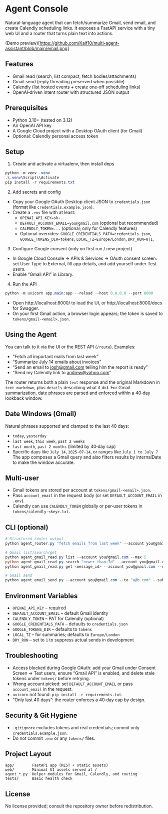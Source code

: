 # Agent Console

Natural‑language agent that can fetch/summarize Gmail, send email, and create Calendly scheduling links. It exposes a FastAPI service with a tiny web UI and a router that turns plain text into actions.

(Demo preview)[https://github.com/Kaif10/multi-agent-assistant/blob/main/email.png]


## Features
- Gmail read (search, list compact, fetch bodies/attachments)
- Gmail send (reply threading preserved when possible)
- Calendly (list hosted events + create one‑off scheduling links)
- OpenAI‑driven intent router with structured JSON output

## Prerequisites
- Python 3.10+ (tested on 3.12)
- An OpenAI API key
- A Google Cloud project with a Desktop OAuth client (for Gmail)
- Optional: Calendly personal access token

## Setup
1) Create and activate a virtualenv, then install deps
```powershell
python -m venv .venv
.\.venv\Scripts\Activate
pip install -r requirements.txt
```

2) Add secrets and config
- Copy your Google OAuth Desktop client JSON to `credentials.json` (format like `credentials.example.json`).
- Create a `.env` file with at least:
  - `OPENAI_API_KEY=sk-...`
  - `DEFAULT_ACCOUNT_EMAIL=you@gmail.com`  (optional but recommended)
  - `CALENDLY_TOKEN=...`  (optional; only for Calendly features)
  - Optional overrides: `GOOGLE_CREDENTIALS_PATH=credentials.json`, `GOOGLE_TOKENS_DIR=tokens`, `LOCAL_TZ=Europe/London`, `DRY_RUN=0|1`.

3) Configure Google consent (only on first run / new project)
- In Google Cloud Console → APIs & Services → OAuth consent screen: set User Type to External, fill app details, and add yourself under Test users.
- Enable “Gmail API” in Library.

4) Run the API
```powershell
python -m uvicorn app.main:app --reload --host 0.0.0.0 --port 8000
```
- Open http://localhost:8000/ to load the UI, or http://localhost:8000/docs for Swagger.
- On your first Gmail action, a browser login appears; the token is saved to `tokens/gmail-<email>.json`.

## Using the Agent
You can talk to it via the UI or the REST API (`/route`). Examples:
- “Fetch all important mails from last week”
- “Summarize July 14 emails about invoices”
- “Send an email to josh@gmail.com telling him the report is ready”
- “Send my Calendly link to andrew@yahoo.com”

The router returns both a plain `text` response and the original Markdown in `text_markdown`, plus `details` describing what it did. For Gmail summarization, date phrases are parsed and enforced within a 40‑day lookback window.

## Date Windows (Gmail)
Natural phrases supported and clamped to the last 40 days:
- `today`, `yesterday`
- `last week`, `this week`, `past 2 weeks`
- `last month`, `past 2 months` (limited by 40‑day cap)
- Specific days like `July 14`, `2025-07-14`, or ranges like `July 1 to July 7`
The app composes a Gmail query and also filters results by internalDate to make the window accurate.

## Multi‑user
- Gmail tokens are stored per account at `tokens/gmail-<email>.json`.
- Pass `account_email` in the request body (or set `DEFAULT_ACCOUNT_EMAIL` in `.env`).
- Calendly can use `CALENDLY_TOKEN` globally or per‑user tokens in `tokens/calendly-<key>.txt`.

## CLI (optional)
```powershell
# Structured router output
python agent_router.py "fetch emails from last week" --account you@gmail.com --json

# Gmail list/search/get
python agent_gmail_read.py list --account you@gmail.com --max 5
python agent_gmail_read.py search "newer_than:7d" --account you@gmail.com
python agent_gmail_read.py get <message_id> --account you@gmail.com --download

# Gmail send
python agent_email_send.py --account you@gmail.com --to "a@b.com" --subject "Hi" --body "Quick check-in"
```

## Environment Variables
- `OPENAI_API_KEY` – required
- `DEFAULT_ACCOUNT_EMAIL` – default Gmail identity
- `CALENDLY_TOKEN` – PAT for Calendly (optional)
- `GOOGLE_CREDENTIALS_PATH` – defaults to `credentials.json`
- `GOOGLE_TOKENS_DIR` – defaults to `tokens`
- `LOCAL_TZ` – for summaries; defaults to `Europe/London`
- `DRY_RUN` – set to `1` to suppress actual sends in development

## Troubleshooting
- Access blocked during Google OAuth: add your Gmail under Consent Screen → Test users, ensure “Gmail API” is enabled, and delete stale tokens under `tokens/` before retrying.
- Wrong account picked: set `DEFAULT_ACCOUNT_EMAIL` or pass `account_email` in the request.
- `uvicorn` not found: `pip install -r requirements.txt`.
- “Only last 40 days”: the router enforces a 40‑day cap by design.

## Security & Git Hygiene
- `.gitignore` excludes tokens and real credentials; commit only `credentials.example.json`.
- Do not commit `.env` or any `tokens/` files.

## Project Layout
```
app/        FastAPI app (REST + static assets)
web/        Minimal UI assets served at /
agent_*.py  Helper modules for Gmail, Calendly, and routing
tests/      Basic health check
```

## License
No license provided; consult the repository owner before redistribution.

